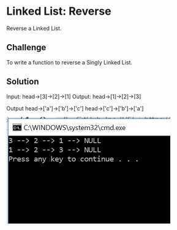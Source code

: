 # Linked List: Reverse

Reverse a Linked List.

## Challenge

To write a function to reverse a Singly Linked List.

## Solution

Input:	head->[3]->[2]->[1]	
Output: head->[1]->[2]->[3]

Output
head->['a']->['b']->['c']	head->['c']->['b']->['a']

![Challenge09-LinkedList-Reverse-ScreenCapture](https://github.com/ChristinaGislason/Data-Structures-andAlgorithms/blob/master/Challenges/Challenge09-LinkedList-Reverse/Challenge09-LinkedList-Reverse-ScreenCapture.JPG)
